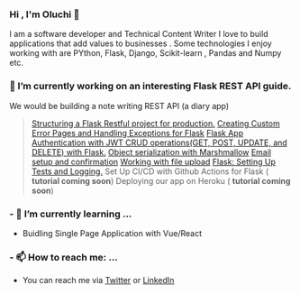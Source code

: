### Hi , I'm Oluchi 👋

<!--
**oluchilinda/oluchilinda** is a ✨ _special_ ✨ repository because its `README.md` (this file) appears on your GitHub profile.

Here are some ideas to get you started:

- 🔭 I’m currently working on ...
- 🌱 I’m currently learning ...
- 👯 I’m looking to collaborate on ...
- 🤔 I’m looking for help with ...
- 💬 Ask me about ...
- 📫 How to reach me: ...
- 😄 Pronouns: ...
- ⚡ Fun fact: ...
-->

I am a software developer and Technical Content Writer
I love to build applications that add values to businesses . Some technologies I enjoy <br>
working with are PYthon, Flask, Django, Scikit-learn , Pandas and Numpy etc.


### 🔭 I’m currently working on an interesting Flask REST API guide.
We would be building a note writing REST API (a diary app)

> [Structuring a Flask Restful project for production.](https://oluchiorji.com/structuring-a-flask-restful-api-for-production/)
> [Creating Custom Error Pages and Handling Exceptions for Flask](https://oluchiorji.com/creating-custom-error-pages-and-handling-exceptions-for-flask/)
> [ Flask App Authentication with JWT ](https://oluchiorji.com/flask-app-authentication-with-jwt/)
> [CRUD operations(GET, POST, UPDATE, and DELETE) with Flask.](https://oluchiorji.com/crud-operations-using-flask/)
> [Object serialization with Marshmallow](https://oluchiorji.com/object-serialization-with-marshmallow/)
> [Email setup and confirmation](https://oluchiorji.com/email-set-up-and-confirmation/)
> [Working with file upload](https://oluchiorji.com/handling-file-upload/)
> [Flask: Setting Up Tests and Logging.](https://oluchiorji.com/flask-setting-up-tests-and-logging/) 
> Set Up CI/CD with Github Actions for Flask  ( **tutorial coming soon**)
> Deploying our app on Heroku ( **tutorial coming soon**)

### - 🌱 I’m currently learning ...
- Buidling Single Page Application with Vue/React

### - 📫 How to reach me: ...
- You can reach me via [Twitter](https://twitter.com/oluchiorji_95) or [LinkedIn](https://www.linkedin.com/in/oluchi-orji/)